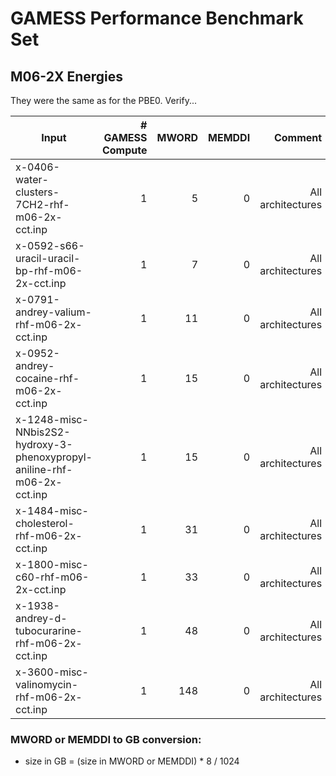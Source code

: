 # GAMESS Performance Benchmark Set

## M06-2X Energies
They were the same as for the PBE0. Verify...

|Input|# GAMESS Compute|MWORD|MEMDDI|Comment|
|-----|----------------:|-----:|------:|-------:|
|x-0406-water-clusters-7CH2-rhf-m06-2x-cct.inp|1|5|0|All architectures|
|x-0592-s66-uracil-uracil-bp-rhf-m06-2x-cct.inp|1|7|0|All architectures|
|x-0791-andrey-valium-rhf-m06-2x-cct.inp|1|11|0|All architectures|
|x-0952-andrey-cocaine-rhf-m06-2x-cct.inp|1|15|0|All architectures|
|x-1248-misc-NNbis2S2-hydroxy-3-phenoxypropyl-aniline-rhf-m06-2x-cct.inp|1|15|0|All architectures|
|x-1484-misc-cholesterol-rhf-m06-2x-cct.inp|1|31|0|All architectures|
|x-1800-misc-c60-rhf-m06-2x-cct.inp|1|33|0|All architectures|
|x-1938-andrey-d-tubocurarine-rhf-m06-2x-cct.inp|1|48|0|All architectures|
|x-3600-misc-valinomycin-rhf-m06-2x-cct.inp|1|148|0|All architectures|

### MWORD or MEMDDI to GB conversion:

*  size in GB = (size in MWORD or MEMDDI) * 8 / 1024

